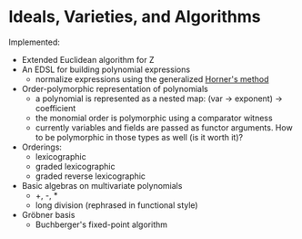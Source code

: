 # Ideals, Varieties, and Algorithms

Implemented:
- Extended Euclidean algorithm for Z
- An EDSL for building polynomial expressions
  - normalize expressions using the generalized [Horner's method](https://en.wikipedia.org/wiki/Horner's_method)
- Order-polymorphic representation of polynomials
  - a polynomial is represented as a nested map: (var -> exponent) -> coefficient
  - the monomial order is polymorphic using a comparator witness
  - currently variables and fields are passed as functor arguments. How to be polymorphic in those types as well (is it worth it)?
- Orderings:
  - lexicographic
  - graded lexicographic
  - graded reverse lexicographic
- Basic algebras on multivariate polynomials
  - +, -, *
  - long division (rephrased in functional style)
- Gröbner basis
  - Buchberger's fixed-point algorithm
